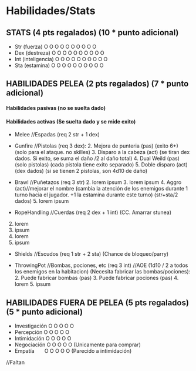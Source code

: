 # Habilidades/Stats

## STATS (4 pts regalados) (10 * punto adicional)
- Str (fuerza)          O O O O O O O O O O
- Dex (destreza)        O O O O O O O O O O
- Int (inteligencia)    O O O O O O O O O O
- Sta (estamina)        O O O O O O O O O O


## HABILIDADES PELEA (2 pts regalados) (7 * punto adicional)

#### Habilidades pasivas (no se suelta dado)
#### Habilidades activas (Se suelta dado y se mide exito)

- Melee //Espadas (req 2 str + 1 dex)

- Gunfire //Pistolas (req 3 dex):
  2. Mejora de punteria (pas) (exito 6+) (solo para el ataque. no skilles)
  3. Disparo a la cabeza (act) (se tiran dex dados. Si exito, se suma el daño /2 al daño total)
  4. Dual Weild (pas) (solo pistolas) (cada pistola tiene exito separado)
  5. Doble disparo (act) (dex dados) (si se tienen 2 pistolas, son 4d10 de daño)

- Brawl //Puñetazos (req 3 str)
  2. lorem ipsum
  3. lorem ipsum
  4. Aggro  (act)//mejorar el nombre (cambia la atención de los enemigos durante 1 turno hacia el
  jugador. +1 la estamina durante este turno) (str+sta/2 dados)
  5. lorem ipsum

- RopeHandling //Cuerdas (req 2 dex + 1 int) (CC. Amarrar stunea)
 2. lorem
 3. ipsum
 4. lorem
 5. ipsum

- Shields //Escudos (req 1 str + 2 sta) (Chance de bloqueo/parry)

- ThrowingPot //Bombas, pociones, etc (req 3 int) //AOE (1d10 / 2 a todos los enemigos en la habitacion) (Necesita fabricar las bombas/pociones):
  2. Puede fabricar bombas (pas)
  3. Puede fabricar pociones (pas)
  4. lorem
  5. ipsum


## HABILIDADES FUERA DE PELEA (5 pts regalados) (5 * punto adicional)

- Investigación  O O O O O
- Percepción      O O O O O
- Intimidación    O O O O O
- Negociación     O O O O O (Unicamente para comprar)
- Empatía &nbsp; &nbsp; &nbsp;        O O O O O (Parecido a intimidación)

//Faltan



[id]: pag.com